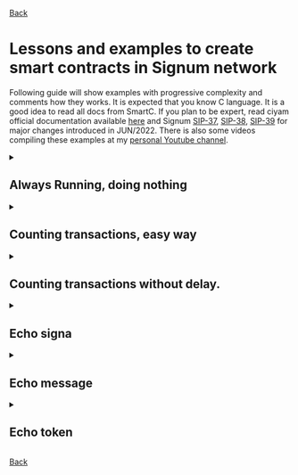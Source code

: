 [Back](./README.md)

# Lessons and examples to create smart contracts in Signum network
Following guide will show examples with progressive complexity and comments how they works. It is expected that you know C language. It is a good idea to read all docs from SmartC. If you plan to be expert, read ciyam official documentation available [here](https://ciyam.org/at/) and Signum [SIP-37](https://github.com/signum-network/SIPs/blob/master/SIP/sip-37.md), [SIP-38](https://github.com/signum-network/SIPs/blob/master/SIP/sip-38.md), [SIP-39](https://github.com/signum-network/SIPs/blob/master/SIP/sip-39.md) for major changes introduced in JUN/2022. There is also some videos compiling these examples at my [personal Youtube channel](https://www.youtube.com/playlist?list=PLyu0NNtb1eg3Gcg2JCrOle8MjtuFPb-Gi).

<details>
<summary>

## Always Running, doing nothing
</summary>

```c
#program name alwaysRuning
#program description Always Running, doing nothing
#program activationAmount 0
#pragma maxAuxVars 0

while (true) {
    sleep;
}
```
* This contract has no functions, API, nor variable declared.
* Macro `#pragma` can set some specific behaviour of compiler, in this case it will set compiler to use no auxiliary variable (they act as registers for operations). Default value is 3, but here we do not need any.
* Only one global statement, `while (true)` is used to make an infinite loop.
* Keyword `sleep 1` will stop the contract process at current block and resumes execution at the next block.
* It will keep in this loop until there is no more balance at the contract, then it will be frozen until it receives more balance.
* Activation amount zero means that the contract will be always active, even if there was a `exit` statement.
</details>
<details>
<summary>

## Counting transactions, easy way
</summary>

```c
#program name CountingTxDelayed
#program description Counting transactions, easy way
#program activationAmount 0.1

void main(void) {
    long counter, txid;
    getNextTx();
    counter++;
}
```
* The `main` function is the entry point when contract gets an activation. Contract can be finished in this function via `return`, `exit` or at the end of function.
* If two transactions are received by this contract, the first one will be processed and the contract will enter finished state. In the next block it will be activated again with the second transaction that was not processed in previous block height. This means, if this contract receives 10 messages at some block, it will take 10 blocks to finish counting them.
* When the contract is created, all memory is set to zero. So variable counter will start from zero and keep increasing every block it has received TXs.
* Activation amount 0.1 means that the contract will only count the transactions that send at least this amount. If a transaction with .09999999 Signa is received, the balance will the added to the contract but it will not be counted.
</details>
<details>
<summary>

## Counting transactions without delay.
</summary>

```c
#program name CountingTx
#program description Counting transactions without delay
#program activationAmount 0.1

long counter;

void main(void) {
    long txid;
    while ((txid = getNextTx() != 0) {
        // Process transaction in a specific function
        processTX();
    }
    // Optional function to make something after all transactions processed
    // clean_up();
}

void processTX(void){
    const counter = 10;
    counter++;
}
```
* It is presented the built-in function `getNextTx()` that will return the transaction Id of the next transaction. It stores internally the timestamp of last received transaction and returns zero if there is no more pending transactions.
* The while loop will be executed for all pending messages. When txid is zero, the contract can be finished.
* Counter value will be set to 10 during contract deployment (keyword const!). Then it will be increased for each new valid tx received. Const expressions are 'executed' only at the deployment.
* counter is global variable just to show how to declare it. It is more effective to have a global variable than sending it to functions. If a variable is used only in one function, use the local scope.
</details>
<details>
<summary>

## Echo signa
</summary>

```c
#program name EchoSigna
#program description Returns the received amount to the sender.
#program activationAmount 0.5

while (true) {
    long txid;
    while ((txid = getNextTx() != 0) {
        sendAmount(getAmount(txid), getSender(txid))
    }
    // After all transactions processed
    sendBalance(getCreator());
}
```
* `#program activationAmount 0.5` ensures that only transactions with an amount greater or equal 0.5 signa will be processed. The returned amount will be only the value above activation amount.
* For every transaction processed, some unspent balance will build up in the contract. To avoid this situation, after all transactions were processed in current block, the contract sends all remaining balance to the creator.
* `getAmount`: returns the amount in NQT of a given transaction id.
* `getSender`: returns the account id of sender of a given transaction id.
* `sendAmount`: sends a given amount of Signa to a recipient.
* `sendBalance`: sends all contract balance to a recipient. The execution is halted after the transaction is sent.
</details>
<details>
<summary>

## Echo message
</summary>

```c
#program name EchoMessage
#program description Reads first page of message (32 bytes) and sends back to sender. \
 Also sends back 95% of the amount sent.
#program activationAmount 0.5

struct TXINFO {
   long txid;
   long sender;
   fixed amount;
   long message[4];
} currentTX;

void main () {
    while ((currentTX.txid = getNextTx()) != 0) {
        getDetails();
        processTX();
    }
    // After all transactions processed
    // cleanUp();
}

void getDetails() {
    currentTX.sender = getSender(currentTX.txid);
    currentTX.amount = getAmountFx(currentTX.txid);
    readMessage(currentTX.txid, 0, currentTX.message);
}

void processTX() {
    sendAmountAndMessageFx(
        currentTX.amount * 0.95,
        currentTX.message,
        currentTX.sender
    );
}
```
* In this contract the Signa amount is handled with fixed point variables. They have the same 8 decimal numbers the people is used to and can be calculated with operators + - * / >> and <<. Useful to make calculations. All built-in functions that handle Signa balance have a fixed point version that ends with Fx.
* Balance will build up in the contract because there is no cleanUp function defined.
</details>
<details>
<summary>

## Echo token
</summary>

```c
#program name EchoToken
#program description Returns the assets received.
#program activationAmount 0.5

struct TXINFO {
   long txid;
   long sender;
   long assets[4];
} currentTX;

void main () {
    while ((currentTX.txid = getNextTx()) != 0) {
        getDetails();
        processTX();
    }
    // After all transactions processed
    cleanUp();
}

void getDetails() {
    currentTX.sender = getSender(currentTX.txid);
    readAssets(currentTX.txid, currentTX.assets);
}

void processTX() {
    for (long i = 0; i < 4; i++) {
        if (currentTX.assets[i] == 0) {
            // Zero means no more assets in incoming transaction
            return;
        }
        sendQuantity(
            getQuantity(currentTX.txid, currentTX.assets[i]),
            currentTX.assets[i],
            currentTX.sender
        );
    }
}

void cleanUp() {
    fixed excessBalance;
    excessBalance = getCurrentBalanceFx() - 0.5;
    if (excessBalance > 0) {
        sendAmountFx(excessBalance, getCreator());
    }
}
```
* Assets amount is called "quantity" and always returned as long (QNT), because it is not possible to know how many decimals they have.
* To avoid balance build up in the contract, any Signa amount and unspent activation amount is sent to creator if more than 0.5 Signa.
* If `sendBalance` is used in cleanUp, the contract would also stop execution. But the next transaction will reactivate the contract and it will reach the end of void function, so halting again. Only when another transaction is received, the contract will start again at the main function and process the two enqueued transactions.
</details>

[Back](./README.md)
